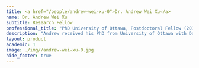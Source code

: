```yaml
---
title: <a href="/people/andrew-wei-xu-0">Dr. Andrew Wei Xu</a>
name: Dr. Andrew Wei Xu
subtitle: Research Fellow
professional_title: "PhD University of Ottawa, Postdoctoral Fellow (2011-2014), Scientist, Illumina, Inc."  # Joined professional titles
description: "Andrew received his PhD from University of Ottawa with David Sankoff and did postdoctoral work at EPFL with Bernard Moret before joining the lab."
layout: product
academic: 1
image: ./img//andrew-wei-xu-0.jpg
hide_footer: true
---
```

